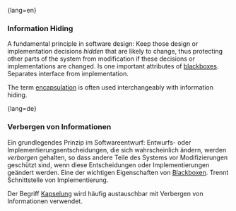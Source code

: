 {lang=en}
### Information Hiding

A fundamental principle in software design: Keep those design or implementation decisions
_hidden_ that are likely to change, thus protecting other parts of the system from  modification if these decisions or implementations are changed. Is one important
attributes of [blackboxes](#term-blackbox). Separates interface from implementation.

  The term [encapsulation](#term-encapsulation) is often used interchangeably with information hiding.

{lang=de}
### Verbergen von Informationen

Ein grundlegendes Prinzip im Softwareentwurf: Entwurfs- oder
Implementierungsentscheidungen, die sich wahrscheinlich ändern, werden
*verborgen* gehalten, so dass andere Teile des Systems vor
Modifizierungen geschützt sind, wenn diese Entscheidungen oder
Implementierungen geändert werden. Eine der wichtigen Eigenschaften
von [Blackboxen](#term-blackbox). Trennt Schnittstelle von
Implementierung.

Der Begriff [Kapselung](#term-encapsulation) wird
häufig austauschbar mit Verbergen von Informationen verwendet.

